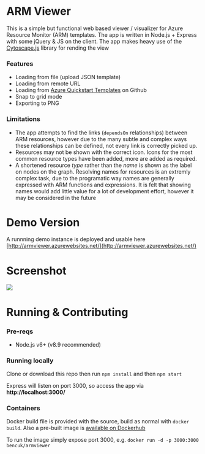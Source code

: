 # ARM Viewer
This is a simple but functional web based viewer / visualizer for Azure Resource Monitor (ARM) templates. The app is written in Node.js + Express with some jQuery & JS on the client. The app makes heavy use of the [Cytoscape.js](http://js.cytoscape.org/) library for rending the view 

### Features
- Loading from file (upload JSON template)
- Loading from remote URL
- Loading from [Azure Quickstart Templates](https://github.com/Azure/azure-quickstart-templates) on Github
- Snap to grid mode
- Exporting to PNG

### Limitations
- The app attempts to find the links (`dependsOn` relationships) between ARM resources, however due to the many subtle and complex ways these relationships can be defined, not every link is correctly picked up.
- Resources may not be shown with the correct icon. Icons for the most common resource types have been added, more are added as required. 
- A shortened resource *type* rather than the *name* is shown as the label on nodes on the graph. Resolving names for resources is an extremly complex task, due to the programatic way names are generally expressed with ARM functions and expressions. It is felt that showing names would add little value for a lot of development effort, however it may be considered in the future

# Demo Version
A runnning demo instance is deployed and usable here [http://armviewer.azurewebsites.net/](http://armviewer.azurewebsites.net/)

# Screenshot
![](https://user-images.githubusercontent.com/14982936/33526343-9bd465d6-d837-11e7-86b0-1a25ad5ffaf4.png)

# Running & Contributing
### Pre-reqs
- Node.js v6+ (v8.9 recommended)

### Running locally
Clone or download this repo then run `npm install` and then `npm start`

Express will listen on port 3000, so access the app via **http://localhost:3000/**

### Containers 
Docker build file is provided with the source, build as normal with `docker build`. Also a pre-built image is [available on Dockerhub](https://hub.docker.com/r/bencuk/armviewer/)

To run the image simply expose port 3000, e.g. `docker run -d -p 3000:3000 bencuk/armviewer`